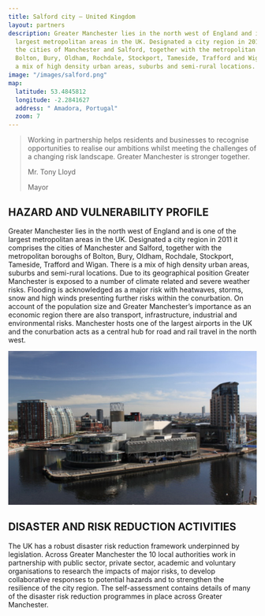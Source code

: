 ```yaml
---
title: Salford city – United Kingdom
layout: partners
description: Greater Manchester lies in the north west of England and is one of the
  largest metropolitan areas in the UK. Designated a city region in 2011 it comprises
  the cities of Manchester and Salford, together with the metropolitan boroughs of
  Bolton, Bury, Oldham, Rochdale, Stockport, Tameside, Trafford and Wigan. There is
  a mix of high density urban areas, suburbs and semi-rural locations.
image: "/images/salford.png"
map:
  latitude: 53.4845812
  longitude: -2.2841627
  address: " Amadora, Portugal"
  zoom: 7
---
```


<div class="map" id="map"></div>

<section class="testimonial">
		<div class="container flex">
			<div class="testimonial-block">
				<blockquote>
					<p class="editable">Working in partnership helps residents and businesses to recognise opportunities to realise our ambitions whilst meeting the challenges of a changing risk landscape. Greater Manchester is stronger together.</p>
					<p class="profile_author">Mr. Tony Lloyd</p>
					<p>Mayor</p>
				</blockquote>
			</div>
		</div>
	</section>


## HAZARD AND VULNERABILITY PROFILE 
Greater Manchester lies in the north west of England and is one of the largest metropolitan areas in the UK. Designated a city region in 2011 it comprises the cities of Manchester and Salford, together with the metropolitan boroughs of Bolton, Bury, Oldham, Rochdale, Stockport, Tameside, Trafford and Wigan. There is a mix of high density urban areas, suburbs and semi-rural locations. Due to its geographical position Greater Manchester is exposed to a number of climate related and severe weather risks. Flooding is acknowledged as a major risk with heatwaves, storms, snow and high winds presenting further risks within the conurbation. On account of the population size and Greater Manchester’s importance as an economic region there are also transport, infrastructure, industrial and environmental risks. Manchester hosts one of the largest airports in the UK and the conurbation acts as a central hub for road and rail travel in the north west. 

![alt text](/images/salford.png "Salford - Manchester")

## DISASTER AND RISK REDUCTION ACTIVITIES 
The UK has a robust disaster risk reduction framework underpinned by legislation. Across Greater Manchester the 10 local authorities work in partnership with public sector, private sector, academic and voluntary organisations to research the impacts of major risks, to develop collaborative responses to potential hazards and to strengthen the resilience of the city region. The self-assessment contains details of many of the disaster risk reduction programmes in place across Greater Manchester.
